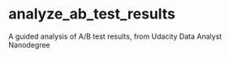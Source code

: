 # analyze_ab_test_results
A guided analysis of A/B test results, from Udacity Data Analyst Nanodegree
